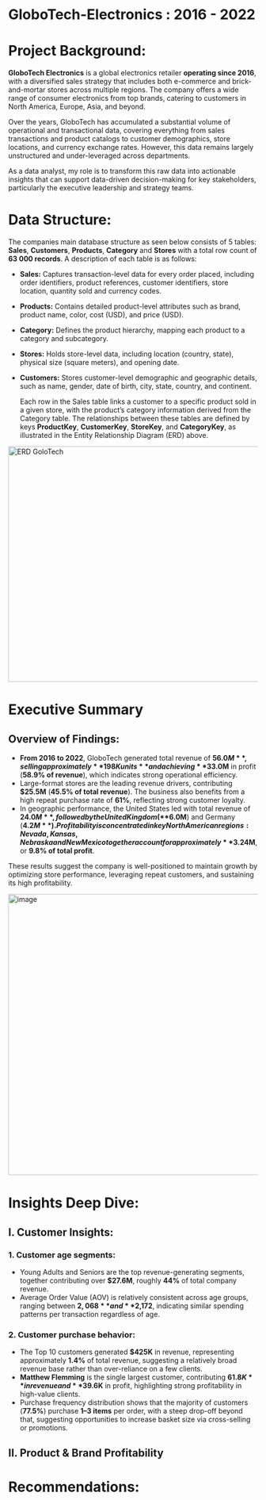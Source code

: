 # GloboTech-Electronics : 2016 - 2022

# Project Background:
**GloboTech Electronics** is a global electronics retailer **operating since 2016**, with a diversified sales strategy that includes both e-commerce and brick-and-mortar stores across multiple regions. The company offers a wide range of consumer electronics from top brands, catering to customers in North America, Europe, Asia, and beyond.

Over the years, GloboTech has accumulated a substantial volume of operational and transactional data, covering everything from sales transactions and product catalogs to customer demographics, store locations, and currency exchange rates. However, this data remains largely unstructured and under-leveraged across departments.

As a data analyst, my role is to transform this raw data into actionable insights that can support data-driven decision-making for key stakeholders, particularly the executive leadership and strategy teams.

# Data Structure:
The companies main database structure as seen below consists of 5 tables: **Sales**, **Customers**, **Products**, **Category** and **Stores** with a total row count of **63 000 records**. A description of each table is as follows:

- **Sales:** Captures transaction-level data for every order placed, including order identifiers, product references, customer identifiers, store location, quantity sold and currency codes.
- **Products:** Contains detailed product-level attributes such as brand, product name, color, cost (USD), and price (USD).
- **Category:** Defines the product hierarchy, mapping each product to a category and subcategory.
- **Stores:** Holds store-level data, including location (country, state), physical size (square meters), and opening date.
- **Customers:** Stores customer-level demographic and geographic details, such as name, gender, date of birth, city, state, country, and continent.

  Each row in the Sales table links a customer to a specific product sold in a given store, with the product’s category information derived from the Category table. The relationships between these tables are defined by keys **ProductKey**, **CustomerKey**, **StoreKey**, and **CategoryKey**, as illustrated in the Entity Relationship Diagram (ERD) above.

<img width="1099" height="475" alt="ERD GoloTech" src="https://github.com/user-attachments/assets/de66cc53-bab3-48ed-96c0-40b073aa901d" />


# Executive Summary
## Overview of Findings:
- **From 2016 to 2022**, GloboTech generated total revenue of **$56.0M**, selling approximately **198K units** and achieving **$33.0M** in profit (**58.9% of revenue**), which indicates strong operational efficiency.
- Large-format stores are the leading revenue drivers, contributing **$25.5M** (**45.5% of total revenue**). The business also benefits from a high repeat purchase rate of **61%**, reflecting strong customer loyalty.
- In geographic performance, the United States led with total revenue of **$24.0M**, followed by the United Kingdom (**$6.0M**) and Germany (**$4.2M**). Profitability is concentrated in key North American regions: Nevada, Kansas, Nebraska and New Mexico together account for approximately **$3.24M**, or **9.8% of total profit**.
  
These results suggest the company is well-positioned to maintain growth by optimizing store performance, leveraging repeat customers, and sustaining its high profitability.

<img width="1011" height="567" alt="image" src="https://github.com/user-attachments/assets/5b34a623-2ba9-4be9-a250-63a57432f6bc" />



# Insights Deep Dive:
## I. Customer Insights:
### 1. Customer age segments:
- Young Adults and Seniors are the top revenue-generating segments, together contributing over **$27.6M**, roughly **44%** of total company revenue.
- Average Order Value (AOV) is relatively consistent across age groups, ranging between **$2,068** and **$2,172**, indicating similar spending patterns per transaction regardless of age.
  
### 2. Customer purchase behavior:
- The Top 10 customers generated **$425K** in revenue, representing approximately **1.4%** of total revenue, suggesting a relatively broad revenue base rather than over-reliance on a few clients.
- **Matthew Flemming** is the single largest customer, contributing **$61.8K** in revenue and **$39.6K** in profit, highlighting strong profitability in high-value clients.
- Purchase frequency distribution shows that the majority of customers (**77.5%**) purchase **1–3 items** per order, with a steep drop-off beyond that, suggesting opportunities to increase basket size via cross-selling or promotions.
  
## II. Product & Brand Profitability
# Recommendations:

